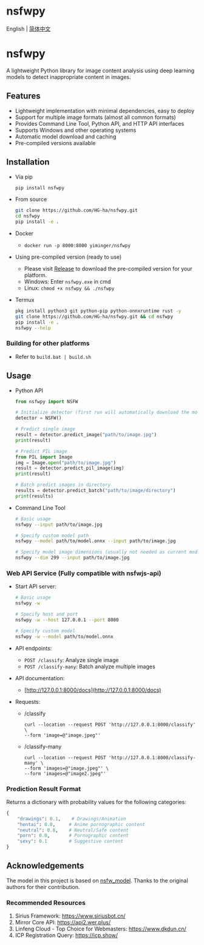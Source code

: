 # nsfwpy

English | [简体中文](README.md)

# nsfwpy
A lightweight Python library for image content analysis using deep learning models to detect inappropriate content in images.

## Features

- Lightweight implementation with minimal dependencies, easy to deploy
- Support for multiple image formats (almost all common formats)
- Provides Command Line Tool, Python API, and HTTP API interfaces
- Supports Windows and other operating systems
- Automatic model download and caching
- Pre-compiled versions available

## Installation

- Via pip

    ```bash
    pip install nsfwpy
    ```

- From source

    ```bash
    git clone https://github.com/HG-ha/nsfwpy.git
    cd nsfwpy
    pip install -e .
    ```
    
- Docker
    - `docker run -p 8000:8000 yiminger/nsfwpy`

- Using pre-compiled version (ready to use)
    - Please visit [Release](https://github.com/HG-ha/nsfwpy/releases) to download the pre-compiled version for your platform.
    - Windows: Enter `nsfwpy.exe` in cmd
    - Linux: `chmod +x nsfwpy && ./nsfwpy`

- Termux
    ```bash
    pkg install python3 git python-pip python-onnxruntime rust -y
    git clone https://github.com/HG-ha/nsfwpy.git && cd nsfwpy
    pip install -e .
    nsfwpy --help
    ```
    
### Building for other platforms
- Refer to `build.bat | build.sh`

## Usage

- Python API

    ```python
    from nsfwpy import NSFW

    # Initialize detector (first run will automatically download the model)
    detector = NSFW()

    # Predict single image
    result = detector.predict_image("path/to/image.jpg")
    print(result)

    # Predict PIL image
    from PIL import Image
    img = Image.open("path/to/image.jpg")
    result = detector.predict_pil_image(img)
    print(result)

    # Batch predict images in directory
    results = detector.predict_batch("path/to/image/directory")
    print(results)
    ```

- Command Line Tool

    ```bash
    # Basic usage
    nsfwpy --input path/to/image.jpg

    # Specify custom model path
    nsfwpy --model path/to/model.onnx --input path/to/image.jpg

    # Specify model image dimensions (usually not needed as current model only supports 224)
    nsfwpy --dim 299 --input path/to/image.jpg
    ```

### Web API Service (Fully compatible with nsfwjs-api)

- Start API server:

    ```bash
    # Basic usage
    nsfwpy -w

    # Specify host and port
    nsfwpy -w --host 127.0.0.1 --port 8080

    # Specify custom model
    nsfwpy -w --model path/to/model.onnx
    ```

- API endpoints:
    - `POST /classify`: Analyze single image
    - `POST /classify-many`: Batch analyze multiple images

- API documentation:
    - [http://127.0.0.1:8000/docs](http://127.0.0.1:8000/docs)

- Requests:
    - /classify
        ```
        curl --location --request POST 'http://127.0.0.1:8000/classify' \
        --form 'image=@"image.jpeg"'
        ```
    - /classify-many
        ```
        curl --location --request POST 'http://127.0.0.1:8000/classify-many' \
        --form 'images=@"image.jpeg"' \
        --form 'images=@"image2.jpeg"'
        ```

### Prediction Result Format

Returns a dictionary with probability values for the following categories:
```python
{
    "drawings": 0.1,    # Drawings/Animation
    "hentai": 0.0,     # Anime pornographic content
    "neutral": 0.8,    # Neutral/Safe content
    "porn": 0.0,       # Pornographic content
    "sexy": 0.1        # Suggestive content
}
```

## Acknowledgements

The model in this project is based on [nsfw_model](https://github.com/GantMan/nsfw_model). Thanks to the original authors for their contribution.

### Recommended Resources
1. Sirius Framework: <https://www.siriusbot.cn/>
2. Mirror Core API: <https://api2.wer.plus/>
3. Linfeng Cloud - Top Choice for Webmasters: <https://www.dkdun.cn/>
4. ICP Registration Query: <https://icp.show/>